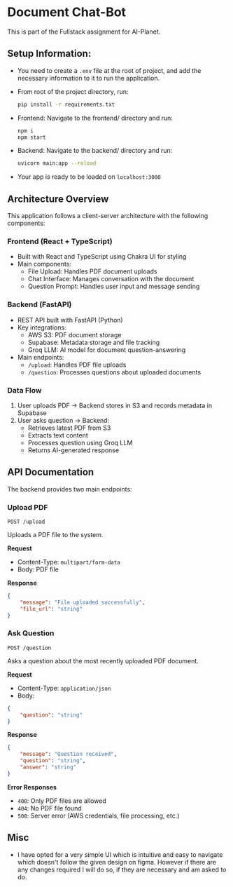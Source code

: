 # Document Chat-Bot

This is part of the Fullstack assignment for AI-Planet.

## Setup Information:
- You need to create a `.env` file at the root of project, and add the necessary information to it to run the application.

- From root of the project directory, run:
    ```bash
    pip install -r requirements.txt
    ```
- Frontend: Navigate to the frontend/ directory and run:
    ``` bash
    npm i
    npm start
    ```
- Backend: Navigate to the backend/ directory and run:
    ``` bash
    uvicorn main:app --reload
    ```
- Your app is ready to be loaded on `localhost:3000`

## Architecture Overview

This application follows a client-server architecture with the following components:

### Frontend (React + TypeScript)
- Built with React and TypeScript using Chakra UI for styling
- Main components:
  - File Upload: Handles PDF document uploads
  - Chat Interface: Manages conversation with the document
  - Question Prompt: Handles user input and message sending

### Backend (FastAPI)
- REST API built with FastAPI (Python)
- Key integrations:
  - AWS S3: PDF document storage
  - Supabase: Metadata storage and file tracking
  - Groq LLM: AI model for document question-answering
- Main endpoints:
  - `/upload`: Handles PDF file uploads
  - `/question`: Processes questions about uploaded documents

### Data Flow
1. User uploads PDF → Backend stores in S3 and records metadata in Supabase
2. User asks question → Backend:
   - Retrieves latest PDF from S3
   - Extracts text content
   - Processes question using Groq LLM
   - Returns AI-generated response

## API Documentation

The backend provides two main endpoints:

### Upload PDF
```http
POST /upload
```
Uploads a PDF file to the system.

**Request**
- Content-Type: `multipart/form-data`
- Body: PDF file

**Response**
```json
{
    "message": "File uploaded successfully",
    "file_url": "string"
}
```

### Ask Question
```http
POST /question
```
Asks a question about the most recently uploaded PDF document.

**Request**
- Content-Type: `application/json`
- Body:
```json
{
    "question": "string"
}
```

**Response**
```json
{
    "message": "Question received",
    "question": "string",
    "answer": "string"
}
```

**Error Responses**
- `400`: Only PDF files are allowed
- `404`: No PDF file found
- `500`: Server error (AWS credentials, file processing, etc.)


## Misc
- I have opted for a very simple UI which is intuitive and easy to navigate which doesn't follow the given design on figma. However if there are any changes required I will do so, if they are necessary and am asked to do.
